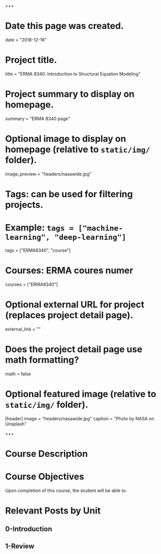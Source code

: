 +++
# Date this page was created.
date = "2018-12-16"

# Project title.
title = "ERMA 8340: Introduction to Structural Equation Modeling"

# Project summary to display on homepage.
summary = "ERMA 8340 page"

# Optional image to display on homepage (relative to `static/img/` folder).
image_preview = "headers/nasawide.jpg"

# Tags: can be used for filtering projects.
# Example: `tags = ["machine-learning", "deep-learning"]`
tags = ["ERMA8340", "course"]

# Courses: ERMA coures numer
courses = ["ERMA8340"]

# Optional external URL for project (replaces project detail page).
external_link = ""

# Does the project detail page use math formatting?
math = false

# Optional featured image (relative to `static/img/` folder).
[header]
image = "headers/nasawide.jpg"
caption = "Photo by NASA on Unsplash"

+++

# Course Description



# Course Objectives

Upon completion of this course, the student will be able to:



# Relevant Posts by Unit

## 0-Introduction

## 1-Review 